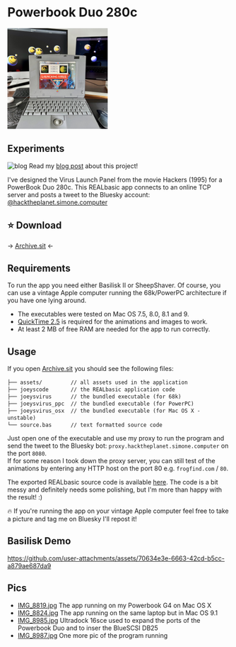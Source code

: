 # Powerbook Duo 280c

<a href="media/fullsize.JPG" target="_blank"><img src="media/fullsize.JPG" alt="Powerbook Duo 280c" style='width: 45%;'></a>

## Experiments

![blog](https://raw.githubusercontent.com/syxanash/awesome-web-desktops/main/assets/notebook.png) Read my [blog post](https://blog.simone.computer/recreating-hackers-movie-ui) about this project!

I've designed the Virus Launch Panel from the movie Hackers (1995) for a PowerBook Duo 280c.
This REALbasic app connects to an online TCP server and posts a tweet to the Bluesky account: [@hacktheplanet.simone.computer](https://bsky.app/profile/hacktheplanet.simone.computer)

## ⭐️ Download

→ [Archive.sit](https://github.com/syxanash/retrocomputing/raw/refs/heads/master/powerbook-duo-280c/Archive.sit) ←

## Requirements

To run the app you need either Basilisk II or SheepShaver. Of course, you can use a vintage Apple computer running the 68k/PowerPC architecture if you have one lying around.

* The executables were tested on Mac OS 7.5, 8.0, 8.1 and 9.<br>
* [QuickTime 2.5](https://macintoshgarden.org/apps/quicktime-2) is required for the animations and images to work.<br>
* At least 2 MB of free RAM are needed for the app to run correctly.

## Usage

If you open [Archive.sit](https://github.com/syxanash/retrocomputing/raw/refs/heads/master/powerbook-duo-280c/Archive.sit) you should see the following files:

```
├── assets/         // all assets used in the application
├── joeyscode       // the REALbasic application code
├── joeysvirus      // the bundled executable (for 68k)
├── joeysvirus_ppc  // the bundled executable (for PowerPC)
├── joeysvirus_osx  // the bundled executable (for Mac OS X - unstable)
└── source.bas      // text formatted source code
```

Just open one of the executable and use my proxy to run the program and send the tweet to the Bluesky bot: `proxy.hacktheplanet.simone.computer` on the port `8080`.<br>
If for some reason I took down the proxy server, you can still test of the animations by entering any HTTP host on the port 80 e.g. `frogfind.com` / `80`.

The exported REALbasic source code is available [here](source.bas). The code is a bit messy and definitely needs some polishing, but I'm more than happy with the result! :)

🔥 If you're running the app on your vintage Apple computer feel free to take a picture and tag me on Bluesky I'll repost it!

## Basilisk Demo

https://github.com/user-attachments/assets/70634e3e-6663-42cd-b5cc-a879ae687da9

## Pics

* [IMG_8819.jpg](media/IMG_8819.jpg) The app running on my Powerbook G4 on Mac OS X 
* [IMG_8824.jpg](media/IMG_8824.jpg) The app running on the same laptop but in Mac OS 9.1 
* [IMG_8985.jpg](media/IMG_8985.jpg) Ultradock 16sce used to expand the ports of the Powerbook Duo and to inser the BlueSCSI DB25
* [IMG_8987.jpg](media/IMG_8987.jpg) One more pic of the program running
